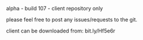 alpha - build 107 - client repository only

please feel free to post any issues/requests to the git.

client can be downloaded from: bit.ly/Hf5e6r